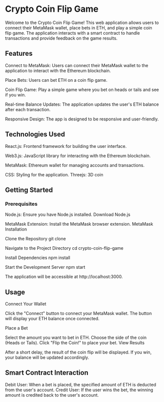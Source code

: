 # Crypto Coin Flip Game
Welcome to the Crypto Coin Flip Game! This web application allows users to connect their MetaMask wallet, place bets in ETH, and play a simple coin flip game. The application interacts with a smart contract to handle transactions and provide feedback on the game results.

## Features
Connect to MetaMask: Users can connect their MetaMask wallet to the application to interact with the Ethereum blockchain.

Place Bets: Users can bet ETH on a coin flip game.

Coin Flip Game: Play a simple game where you bet on heads or tails and see if you win.

Real-time Balance Updates: The application updates the user's ETH balance after each transaction.

Responsive Design: The app is designed to be responsive and user-friendly.

## Technologies Used
React.js: Frontend framework for building the user interface.

Web3.js: JavaScript library for interacting with the Ethereum blockchain.

MetaMask: Ethereum wallet for managing accounts and transactions.

CSS: Styling for the application.
Threejs: 3D coin

## Getting Started
### Prerequisites
Node.js: Ensure you have Node.js installed. Download Node.js

MetaMask Extension: Install the MetaMask browser extension. MetaMask
Installation

Clone the Repository
git clone <repository-url>

Navigate to the Project Directory
cd crypto-coin-flip-game

Install Dependencies
npm install

Start the Development Server
npm start

The application will be accessible at http://localhost:3000.

## Usage
Connect Your Wallet

Click the "Connect" button to connect your MetaMask wallet. The button will display your ETH balance once connected.

Place a Bet

Select the amount you want to bet in ETH.
Choose the side of the coin (Heads or Tails).
Click "Flip the Coin!" to place your bet.
View Results

After a short delay, the result of the coin flip will be displayed. If you win, your balance will be updated accordingly.

## Smart Contract Interaction
Debit User: When a bet is placed, the specified amount of ETH is deducted from the user's account.
Credit User: If the user wins the bet, the winning amount is credited back to the user's account.
